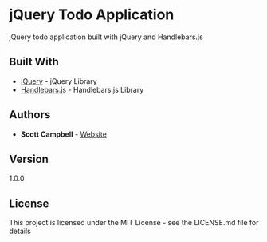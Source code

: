# jQuery Todo Application

jQuery todo application built with jQuery and Handlebars.js

## Built With

* [jQuery](https://jquery.com/) - jQuery Library
* [Handlebars.js](http://handlebarsjs.com/) - Handlebars.js Library

## Authors

* **Scott Campbell** - [Website](https://scottcampbell.io)

## Version

1.0.0

## License

This project is licensed under the MIT License - see the LICENSE.md file for details
